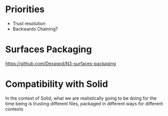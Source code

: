 # Priorities
 - Trust resolution
 - Backwards Chaining?

# Surfaces Packaging

https://github.com/Dexagod/N3-surfaces-packaging

# Compatibility with Solid

In the context of Solid, what we are realistically going to be doing for the time being is trusting different files,
packaged in different ways for different contexts